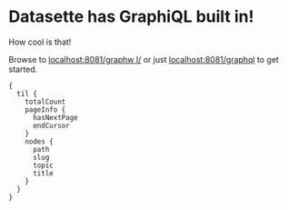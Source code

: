 # Datasette has GraphiQL built in!

How cool is that!



Browse to [localhost:8081/graphw
l/<DB NAME>](http://127.0.0.1:8001/graphql/tils) or just [localhost:8081/graphql](http://127.0.0.1:8001/graphql) to get started. 


```
{
  til {
    totalCount
    pageInfo {
      hasNextPage
      endCursor
    }
    nodes {
      path
      slug
      topic
      title
    }
  }
}
```
